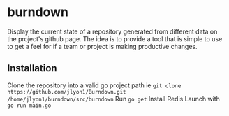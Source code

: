 # burndown

Display the current state of a repository generated from different data on the project's github page.
The idea is to provide a tool that is simple to use to get a feel for if a team or project is
making productive changes.

## Installation

Clone the repository into a valid go project path ie `git clone https://github.com/jlyon1/Burndown.git /home/jlyon1/burndown/src/burndown`
Run `go get`
Install Redis
Launch with `go run main.go`
